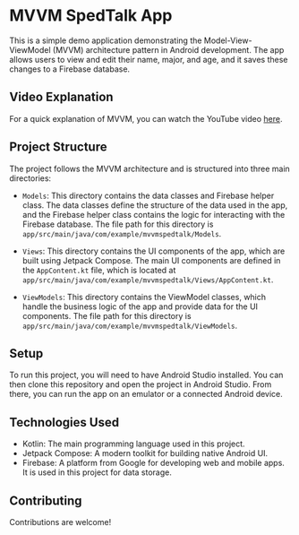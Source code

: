 # MVVM SpedTalk App

This is a simple demo application demonstrating the Model-View-ViewModel (MVVM) architecture pattern in Android development. The app allows users to view and edit their name, major, and age, and it saves these changes to a Firebase database.

## Video Explanation

For a quick explanation of MVVM, you can watch the YouTube video [here](https://youtu.be/hXFpGK1YVvc?si=Epp6RxkEW4XKuju6).

## Project Structure

The project follows the MVVM architecture and is structured into three main directories:

- `Models`: This directory contains the data classes and Firebase helper class. The data classes define the structure of the data used in the app, and the Firebase helper class contains the logic for interacting with the Firebase database. The file path for this directory is `app/src/main/java/com/example/mvvmspedtalk/Models`.

- `Views`: This directory contains the UI components of the app, which are built using Jetpack Compose. The main UI components are defined in the `AppContent.kt` file, which is located at `app/src/main/java/com/example/mvvmspedtalk/Views/AppContent.kt`.

- `ViewModels`: This directory contains the ViewModel classes, which handle the business logic of the app and provide data for the UI components. The file path for this directory is `app/src/main/java/com/example/mvvmspedtalk/ViewModels`.

## Setup

To run this project, you will need to have Android Studio installed. You can then clone this repository and open the project in Android Studio. From there, you can run the app on an emulator or a connected Android device.

## Technologies Used

- Kotlin: The main programming language used in this project.
- Jetpack Compose: A modern toolkit for building native Android UI.
- Firebase: A platform from Google for developing web and mobile apps. It is used in this project for data storage.

## Contributing

Contributions are welcome!
